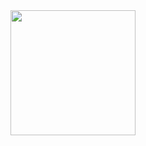 <div id="header" align="center">
  <img src="https://media0.giphy.com/media/v1.Y2lkPTc5MGI3NjExMDdseHZhZXRxbHo5ZWNjZHl1ZnhpZTF1YnI5c2kzenpmNGpwMGx0eSZlcD12MV9pbnRlcm5hbF9naWZfYnlfaWQmY3Q9Zw/lJNoBCvQYp7nq/giphy.gif" width="200"/>
</div>

